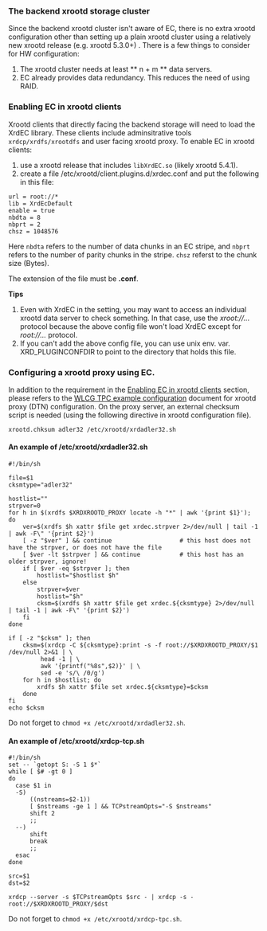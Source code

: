 ### The backend xrootd storage cluster

Since the backend xrootd cluster isn't aware of EC, there is no extra xrootd 
configuration other than setting up a plain xrootd cluster using a relatively new
xrootd release (e.g. xrootd 5.3.0+) . There is a few things to consider for HW 
configuration:

1. The xrootd cluster needs at least ** n + m ** data servers.
2. EC already provides data redundancy. This reduces the need of using RAID.

### Enabling EC in xrootd clients

Xrootd clients that directly facing the backend storage will need to load the XrdEC 
library. These clients include adminsitrative tools `xrdcp/xrdfs/xrootdfs` and user 
facing xrootd proxy. To enable EC in xrootd clients:

1. use a xrootd release that includes `libXrdEC.so` (likely xrootd 5.4.1).
2. create a file /etc/xrootd/client.plugins.d/xrdec.conf and put the following in
   this file:
```
url = root://*
lib = XrdEcDefault
enable = true
nbdta = 8
nbprt = 2
chsz = 1048576
```
Here `nbdta` refers to the number of data chunks in an EC stripe, and `nbprt` refers
to the number of parity chunks in the stripe. `chsz` referst to the chunk size (Bytes).

The extension of the file must be **.conf**.

**Tips**

1. Even with XrdEC in the setting, you may want to access an individual xrootd data server 
   to check something. In that case, use the *xroot://...* protocol because the above 
   config file won't load XrdEC except for *root://...* protocol.
2. If you can't add the above config file, you can use unix env. var. XRD_PLUGINCONFDIR
   to point to the directory that holds this file.

### Configuring a xrootd proxy using EC.

In addition to the requirement in the [Enabling EC in xrootd clients](#enable-ec-in-xrootd-clients) 
section, please refers to the 
[WLCG TPC example configuration](../tpc/#an-example-of-wlcg-tpc-configuration-with-x509-authentication)
document for xrootd proxy (DTN) configuration. On the proxy server, an external checksum script
is needed (using the following directive in xrootd configuration file).
```
xrootd.chksum adler32 /etc/xrootd/xrdadler32.sh
```

#### An example of **/etc/xrootd/xrdadler32.sh**

```
#!/bin/sh

file=$1
cksmtype="adler32"

hostlist=""
strpver=0
for h in $(xrdfs $XRDXROOTD_PROXY locate -h "*" | awk '{print $1}'); do
    ver=$(xrdfs $h xattr $file get xrdec.strpver 2>/dev/null | tail -1 | awk -F\" '{print $2}')
    [ -z "$ver" ] && continue                   # this host does not have the strpver, or does not have the file
    [ $ver -lt $strpver ] && continue           # this host has an older strpver, ignore! 
    if [ $ver -eq $strpver ]; then
        hostlist="$hostlist $h"
    else 
        strpver=$ver
        hostlist="$h"
        cksm=$(xrdfs $h xattr $file get xrdec.${cksmtype} 2>/dev/null | tail -1 | awk -F\" '{print $2}')
    fi  
done

if [ -z "$cksm" ]; then
    cksm=$(xrdcp -C ${cksmtype}:print -s -f root://$XRDXROOTD_PROXY/$1 /dev/null 2>&1 | \
         head -1 | \
         awk '{printf("%8s",$2)}' | \
         sed -e 's/\ /0/g')
    for h in $hostlist; do
        xrdfs $h xattr $file set xrdec.${cksmtype}=$cksm 
    done
fi
echo $cksm
```
Do not forget to `chmod +x /etc/xrootd/xrdadler32.sh`.

#### An example of **/etc/xrootd/xrdcp-tcp.sh**

```
#!/bin/sh
set -- `getopt S: -S 1 $*`
while [ $# -gt 0 ]
do
  case $1 in
  -S)
      ((nstreams=$2-1))
      [ $nstreams -ge 1 ] && TCPstreamOpts="-S $nstreams"
      shift 2
      ;;
  --)
      shift
      break
      ;;
  esac
done

src=$1
dst=$2

xrdcp --server -s $TCPstreamOpts $src - | xrdcp -s - root://$XRDXROOTD_PROXY/$dst
```
Do not forget to `chmod +x /etc/xrootd/xrdcp-tpc.sh`.

